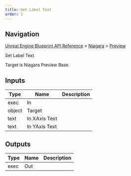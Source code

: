 ```yaml
---
title: Set Label Text
order: 1
---
```

## Navigation

[Unreal Engine Blueprint API Reference](https://dev.epicgames.com/documentation/en-us/unreal-engine/BlueprintAPI) > [Niagara](https://dev.epicgames.com/documentation/en-us/unreal-engine/BlueprintAPI/Niagara) > [Preview](https://dev.epicgames.com/documentation/en-us/unreal-engine/BlueprintAPI/Niagara/Preview)

Set Label Text

Target is Niagara Preview Base

## Inputs

| Type | Name | Description |
| --- | --- | --- |
| exec | In |  |
| object | Target |  |
| text | In XAxis Text |  |
| text | In YAxis Text |  |

## Outputs

| Type | Name | Description |
| --- | --- | --- |
| exec | Out |  |
